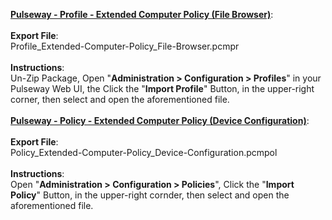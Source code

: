 
<b><u>Pulseway - Profile - Extended Computer Policy (File Browser)</u></b>:<br />
<br />
<b>Export File</b>:<br />
Profile_Extended-Computer-Policy_File-Browser.pcmpr<br />
<br />
<b>Instructions</b>:<br />
Un-Zip Package, Open "<b>Administration > Configuration > Profiles</b>" in your Pulseway Web UI, the Click the "<b>Import Profile</b>" Button, in the upper-right corner, then select and open the aforementioned file.<br />
<br />
<b><u>Pulseway - Policy - Extended Computer Policy (Device Configuration)</u></b>:<br />
<br />
<b>Export File</b>:<br />
Policy_Extended-Computer-Policy_Device-Configuration.pcmpol<br />
<br />
<b>Instructions</b>:<br />
Open "<b>Administration > Configuration > Policies</b>", Click the "<b>Import Policy</b>" Button, in the upper-right cornder, then select and open the aforementioned file.<br />
<br />
